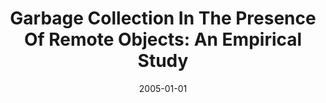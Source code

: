 ---
title: "Garbage Collection In The Presence Of Remote Objects: An Empirical Study"
date: 2005-01-01
venue: "On the Move to Meaningful Internet Systems 2005: CoopIS, DOA, and ODBASE, OTM Confederated International Conferences, CoopIS, DOA, and ODBASE 2005, Agia Napa, Cyprus, October 31 - November 4, 2005, Proceedings, Part II"
paperurl: https://doi.org/10.1007/11575801_9
authors: "Witawas Srisaan, Mulyadi Oey and Sebastian G Elbaum"
awards: ""
---